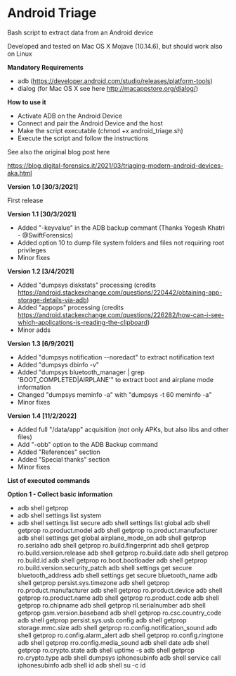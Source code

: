 # Android Triage

Bash script to extract data from an Android device

Developed and tested on Mac OS X Mojave (10.14.6), but should work also on Linux

<b>Mandatory Requirements</b>

- adb (https://developer.android.com/studio/releases/platform-tools)
- dialog (for Mac OS X see here http://macappstore.org/dialog/)

<b>How to use it</b>

- Activate ADB on the Android Device
- Connect and pair the Android Device and the host
- Make the script executable (chmod +x android_triage.sh)
- Execute the script and follow the instructions

See also the original blog post here

https://blog.digital-forensics.it/2021/03/triaging-modern-android-devices-aka.html

<b>Version 1.0 [30/3/2021]</b>

First release

<b>Version 1.1 [30/3/2021]</b>

- Added "-keyvalue" in the ADB backup commant (Thanks Yogesh Khatri - @SwiftForensics)
- Added option 10 to dump file system folders and files not requiring root privileges
- Minor fixes

<b>Version 1.2 [3/4/2021]</b>

- Added "dumpsys diskstats" processing (credits https://android.stackexchange.com/questions/220442/obtaining-app-storage-details-via-adb)
- Added "appops" processing (credits https://android.stackexchange.com/questions/226282/how-can-i-see-which-applications-is-reading-the-clipboard)
- Minor adds

<b>Version 1.3 [6/9/2021]</b>

- Added "dumpsys notification --noredact" to extract notification text 
- Added "dumpsys dbinfo -v"
- Added "dumpsys bluetooth_manager | grep 'BOOT_COMPLETED\|AIRPLANE'" to extract boot and airplane mode information
- Changed "dumpsys meminfo -a" with "dumpsys -t 60 meminfo -a"
- Minor fixes

<b>Version 1.4 [11/2/2022]</b>

- Added full "/data/app" acquisition (not only APKs, but also libs and other files)
- Add "-obb" option to the ADB Backup command
- Added "References" section
- Added "Special thanks" section
- Minor fixes

<b>List of executed commands</b>

<b>Option 1 - Collect basic information</b>

- adb shell getprop
- adb shell settings list system
- adb shell settings list secure
adb shell settings list global
adb shell getprop ro.product.model
adb shell getprop ro.product.manufacturer
adb shell settings get global airplane_mode_on
adb shell getprop ro.serialno
adb shell getprop ro.build.fingerprint
adb shell getprop ro.build.version.release
adb shell getprop ro.build.date
adb shell getprop ro.build.id
adb shell getprop ro.boot.bootloader
adb shell getprop ro.build.version.security_patch
adb shell settings get secure bluetooth_address
adb shell settings get secure bluetooth_name
adb shell getprop persist.sys.timezone
adb shell getprop ro.product.manufacturer
adb shell getprop ro.product.device
adb shell getprop ro.product.name
adb shell getprop ro.product.code
adb shell getprop ro.chipname
adb shell getprop ril.serialnumber
adb shell getprop gsm.version.baseband
adb shell getprop ro.csc.country_code
adb shell getprop persist.sys.usb.config
adb shell getprop storage.mmc.size
adb shell getprop ro.config.notification_sound
adb shell getprop ro.config.alarm_alert
adb shell getprop ro.config.ringtone
adb shell getprop rro.config.media_sound
adb shell date
adb shell getprop ro.crypto.state
adb shell uptime -s
adb shell getprop ro.crypto.type
adb shell dumpsys iphonesubinfo
adb shell service call iphonesubinfo
adb shell id
adb shell su -c id
